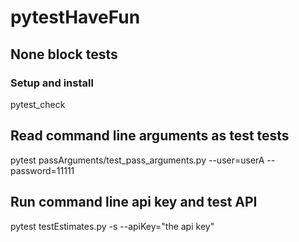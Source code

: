 # pytestHaveFun

## None block tests

### Setup and install

pytest_check

## Read command line arguments as test tests

pytest passArguments/test_pass_arguments.py --user=userA --password=11111

## Run command line api key and test API

pytest testEstimates.py -s --apiKey="the api key"
